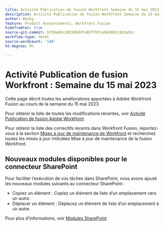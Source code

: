 ```yaml
---
title: Activité Publication de fusion Workfront Semaine du 15 mai 2023
description: Activité Publication de fusion Workfront Semaine du 15 mai 2023
author: Becky
feature: Product Announcements, Workfront Fusion
hidefromtoc: true
source-git-commit: bf30a66c2d8169dd7e03f7bfce0e5881c82da91c
workflow-type: tm+mt
source-wordcount: '140'
ht-degree: 0%

---
```


# Activité Publication de fusion Workfront : Semaine du 15 mai 2023

Cette page décrit toutes les améliorations apportées à Adobe Workfront Fusion au cours de la semaine du 15 mai 2023

Pour obtenir la liste de toutes les modifications récentes, voir [Activité Publication de fusion Adobe Workfront](../../../product-announcements/product-releases/fusion-release-activity/fusion-release-activity.md).

Pour obtenir la liste des correctifs récents dans Workfront Fusion, reportez-vous à la section [Mises à jour de maintenance de Workfront](https://experienceleague.adobe.com/docs/workfront-known-issues/releases/current-updates.html) et recherchez toutes les mises à jour intitulées Mise à jour de maintenance de la fusion Workfront.

## Nouveaux modules disponibles pour le connecteur SharePoint

Pour faciliter l’exécution de vos tâches dans SharePoint, nous avons ajouté les nouveaux modules suivants au connecteur SharePoint :

* Copiez un élément : Copiez un élément de liste d’un emplacement vers un autre.
* Déplacer un élément : Déplacez un élément de liste d’un emplacement à un autre.

<!-- Watch events: Trigger a scenario instantly when an item in SharePoint is added, updated, or deleted.
-->

Pour plus d’informations, voir [Modules SharePoint](/help/quicksilver/workfront-fusion/apps-and-their-modules/sharepoint-modules.md).
